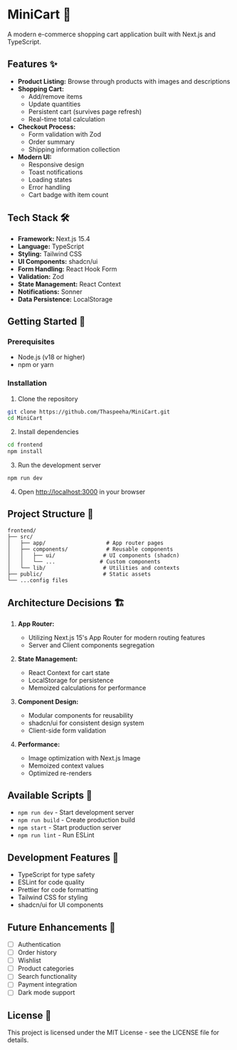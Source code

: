 # MiniCart 🛒

A modern e-commerce shopping cart application built with Next.js and TypeScript.

## Features ✨

- **Product Listing:** Browse through products with images and descriptions
- **Shopping Cart:** 
  - Add/remove items
  - Update quantities
  - Persistent cart (survives page refresh)
  - Real-time total calculation
- **Checkout Process:**
  - Form validation with Zod
  - Order summary
  - Shipping information collection
- **Modern UI:**
  - Responsive design
  - Toast notifications
  - Loading states
  - Error handling
  - Cart badge with item count

## Tech Stack 🛠️

- **Framework:** Next.js 15.4
- **Language:** TypeScript
- **Styling:** Tailwind CSS
- **UI Components:** shadcn/ui
- **Form Handling:** React Hook Form
- **Validation:** Zod
- **State Management:** React Context
- **Notifications:** Sonner
- **Data Persistence:** LocalStorage

## Getting Started 🚀

### Prerequisites

- Node.js (v18 or higher)
- npm or yarn

### Installation

1. Clone the repository
```bash
git clone https://github.com/Thaspeeha/MiniCart.git
cd MiniCart
```

2. Install dependencies
```bash
cd frontend
npm install
```

3. Run the development server
```bash
npm run dev
```

4. Open [http://localhost:3000](http://localhost:3000) in your browser

## Project Structure 📁

```
frontend/
├── src/
│   ├── app/                   # App router pages
│   ├── components/            # Reusable components
│   │   ├── ui/               # UI components (shadcn)
│   │   └── ...              # Custom components
│   └── lib/                  # Utilities and contexts
├── public/                   # Static assets
└── ...config files
```

## Architecture Decisions 🏗️

1. **App Router:**
   - Utilizing Next.js 15's App Router for modern routing features
   - Server and Client components segregation

2. **State Management:**
   - React Context for cart state
   - LocalStorage for persistence
   - Memoized calculations for performance

3. **Component Design:**
   - Modular components for reusability
   - shadcn/ui for consistent design system
   - Client-side form validation

4. **Performance:**
   - Image optimization with Next.js Image
   - Memoized context values
   - Optimized re-renders

## Available Scripts 📜

- `npm run dev` - Start development server
- `npm run build` - Create production build
- `npm start` - Start production server
- `npm run lint` - Run ESLint

## Development Features 🔧

- TypeScript for type safety
- ESLint for code quality
- Prettier for code formatting
- Tailwind CSS for styling
- shadcn/ui for UI components

## Future Enhancements 🚀

- [ ] Authentication
- [ ] Order history
- [ ] Wishlist
- [ ] Product categories
- [ ] Search functionality
- [ ] Payment integration
- [ ] Dark mode support

## License 📝

This project is licensed under the MIT License - see the LICENSE file for details.
